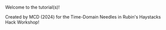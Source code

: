 Welcome to the tutorial(s)!

Created by MCD (2024) for the Time-Domain Needles in Rubin's Haystacks Hack Workshop!
